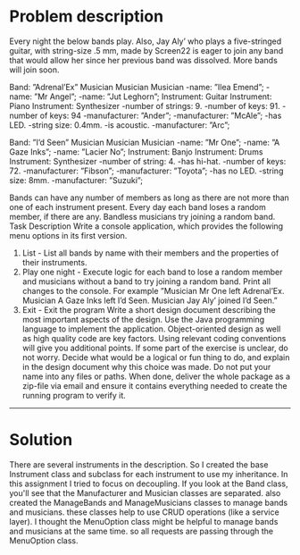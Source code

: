 # Problem description
Every night the below bands play. Also, Jay Aly’ who plays a five-stringed guitar, with string-size .5 mm,
made by Screen22 is eager to join any band that would allow her since her previous band was dissolved.
More bands will join soon.


Band: ”Adrenal’Ex”
Musician  Musician  Musician
-name: ”Ilea Emend”; -name: ”Mr Angel”; -name: ”Jut Leghorn”;
Instrument: Guitar Instrument: Piano Instrument: Synthesizer
-number of strings: 9. -number of keys: 91. -number of keys: 94
-manufacturer: ”Ander”; -manufacturer: ”McAle”; -has LED.
-string size: 0.4mm. -is acoustic. -manufacturer: ”Arc”;

Band: ”I’d Seen”
Musician  Musician Musician
-name: ”Mr One”; -name: ”A Gaze Inks”; -name: ”Lacier No”;
Instrument: Banjo Instrument: Drums Instrument: Synthesizer
-number of string: 4. -has hi-hat. -number of keys: 72.
-manufacturer: ”Fibson”; -manufacturer: ”Toyota”; -has no LED.
-string size: 8mm. -manufacturer: ”Suzuki”;

Bands can have any number of members as long as there are not more than one of each instrument
present. Every day each band loses a random member, if there are any. Bandless musicians try joining
a random band.
Task Description
Write a console application, which provides the following menu options in its first version.
1. List - List all bands by name with their members and the properties of their instruments.
2. Play one night - Execute logic for each band to lose a random member and musicians without a
   band to try joining a random band. Print all changes to the console. For example ”Musician Mr
   One left Adrenal’Ex. Musician A Gaze Inks left I’d Seen. Musician Jay Aly’ joined I’d Seen.”
3. Exit - Exit the program
   Write a short design document describing the most important aspects of the design. Use the Java programming language to implement the application. Object-oriented design as well as high quality code
   are key factors. Using relevant coding conventions will give you additional points.
   If some part of the exercise is unclear, do not worry. Decide what would be a logical or fun thing
   to do, and explain in the design document why this choice was made. Do not put your name into
   any files or paths. When done, deliver the whole package as a zip-file via email and ensure it contains
   everything needed to create the running program to verify it.

---------------------------------------------------

# Solution

There are several instruments in the description. So I created the base Instrument class and subclass for each instrument to use my inheritance.
In this assignment I tried to focus on decoupling. 
If you look at the Band class, you'll see that the Manufacturer and Musician classes are separated.
also created the ManageBands and ManageMusicians classes to manage bands and musicians.
these classes help to use CRUD operations (like a service layer).
I thought the MenuOption class might be helpful to manage bands and musicians at the same time.
so all requests are passing through the MenuOption class.